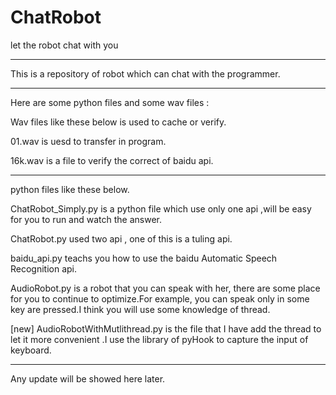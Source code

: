 # ChatRobot
let the robot chat with you

-----------------------------------------------------------------------------------------------------
This is a repository of robot which can chat with the programmer.

-----------------------------------------------------------------------------------------------------
Here are some python files and some wav files :


Wav files like these below is used to cache or verify.

01.wav	is uesd to transfer in program.

16k.wav	is a file to verify the correct of baidu api.

-----------------------------------------------------------------------------------------------------

python files like these below.

ChatRobot_Simply.py	is a python file which use only one api ,will be easy for you to run and watch the answer. 

ChatRobot.py used two api , one of this is a tuling api.

baidu_api.py	teachs you how to use the baidu Automatic Speech Recognition api. 

AudioRobot.py	is a robot that you can speak with her, there are some place for you to continue to optimize.For example, you can speak only in some key are pressed.I think you will use some knowledge of thread.

[new] AudioRobotWithMutlithread.py is the file that I have add the thread to let it more convenient .I use the library of pyHook to capture the input of keyboard.
 
-----------------------------------------------------------------------------------------------------
Any update will be showed here later.
